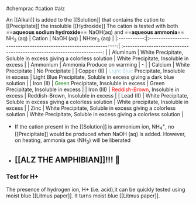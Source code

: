 #chemprac 
#cation
#alz

An [[Alkali]] is added to the [[Solution]] that contains the cation to [[Precipitate]] the insoluble [[Hydroxide]]
The cation is tested with both ==**aqueous sodium hydroxide**== NaOH(aq) and ==**aqueous ammonia**== NH<sub>3</sub> (aq)
|   Cation    |                            NaOH (aq)                             |                          NHter<sub>3</sub> (aq)                          |
|:-----------:|:----------------------------------------------------------------:| :---------------------------------------------------------------------: |
|  Aluminum   | White Precipitate, Soluble in excess giving a colorless solution |                White Precipitate, Insoluble in excess                 |
|  Ammonium   |                    Ammonia Produce on warming                    |                                   -                                   |
|   Calcium   |                        White Precipitate                         |                            No Precipitate                             |
| Copper (II) |           <font style="color:lightblue;">Light Blue</font> Precipitate, Insoluble in excess            | Light Blue Precipitate, Soluble in excess giving a dark blue solution |
|  Iron (II)  |              <font style="color:green;">Green</font> Precipitate, Insoluble in excess              |                Green Precipitate, Insoluble in excess                 |
| Iron (III)  |                <font style="color:red;">Reddish-Brown</font>, Insoluble in excess                |                  Reddish-Brown, Insoluble in excess                   |
|  Lead (II)  | White Precipitate, Soluble in excess giving a colorless solution |                White precipitate, Insoluble in excess                 |
|    Zinc     | White Precipitate, Soluble in excess giving a colorless solution |   White Precipitate, Soluble in excess giving a colorless solution    |

- If the cation present in the [[Solution]] is ammonium ion, NH<sub>4</sub><sup>+</sup>, no [[Precipitate]] would be produced when NaOH (aq) is added. However, on heating, ammonia gas (NH<sub>3</sub>) will be liberated
- ## [[ALZ THE AMPHIBIAN]]!!! 🦎

### Test for H+
The presence of hydrogen ion, H+ (i.e. acid),it can be quickly tested using moist blue [[Litmus paper]]. It turns moist blue [[Litmus paper]].